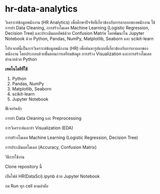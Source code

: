 # hr-data-analytics
วิเคราะห์ข้อมูลพนักงาน (HR Analytics) เพื่อศึกษาปัจจัยที่เกี่ยวข้องกับการลาออกของพนักงาน ใช้การทำ Data Cleaning, การสร้างโมเดล Machine Learning (Logistic Regression, Decision Tree) และประเมินผลลัพธ์ด้วย Confusion Matrix โดยพัฒนาใน Jupyter Notebook ด้วย Python, Pandas, NumPy, Matplotlib, Seaborn และ scikit-learn

โปรเจกต์นี้เป็นการวิเคราะห์ข้อมูลพนักงาน (HR) เพื่อค้นหารูปแบบที่เกี่ยวข้องกับการลาออกของพนักงาน
โดยประกอบด้วยขั้นตอนการเตรียมข้อมูล การสร้าง Visualization และการสร้างโมเดลทำนายด้วย Python

**เทคโนโลยีที่ใช้**
1. Python
2. Pandas, NumPy
3. Matplotlib, Seaborn
4. scikit-learn
5. Jupyter Notebook

ฟีเจอร์หลัก

การทำ Data Cleaning และ Preprocessing

การวิเคราะห์และทำ Visualization (EDA)

การสร้างโมเดล Machine Learning (Logistic Regression, Decision Tree)

การประเมินผลโมเดล (Accuracy, Confusion Matrix)

วิธีการใช้งาน

Clone repository นี้

เปิดไฟล์ HR(DataSci).ipynb ด้วย Jupyter Notebook

กด Run ทุก cell ตามลำดับ

